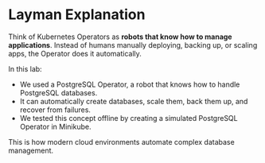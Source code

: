 
# Layman Explanation

Think of Kubernetes Operators as **robots that know how to manage applications**. Instead of humans manually deploying, backing up, or scaling apps, the Operator does it automatically.

In this lab:
- We used a PostgreSQL Operator, a robot that knows how to handle PostgreSQL databases.
- It can automatically create databases, scale them, back them up, and recover from failures.
- We tested this concept offline by creating a simulated PostgreSQL Operator in Minikube.

This is how modern cloud environments automate complex database management.
